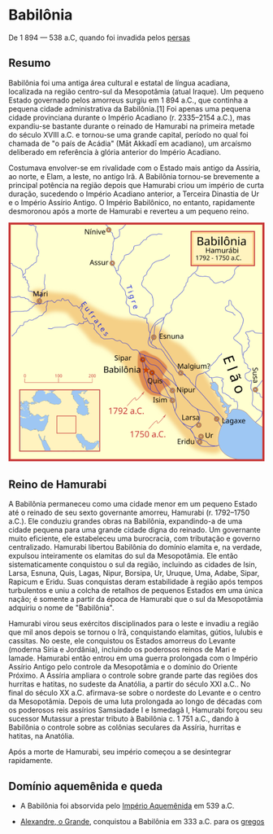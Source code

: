 # Babilônia

De 1 894 — 538 a.C, quando foi invadida pelos [persas](persia)

## Resumo

Babilônia foi uma antiga área cultural e estatal de língua acadiana, localizada na região centro-sul da Mesopotâmia (atual Iraque). Um pequeno Estado governado pelos amorreus surgiu em 1 894 a.C., que continha a pequena cidade administrativa da Babilônia.[1] Foi apenas uma pequena cidade provinciana durante o Império Acadiano (r. 2335–2154 a.C.), mas expandiu-se bastante durante o reinado de Hamurabi na primeira metade do século XVIII a.C. e tornou-se uma grande capital, período no qual foi chamada de "o país de Acádia" (Māt Akkadī em acadiano), um arcaísmo deliberado em referência à glória anterior do Império Acadiano.

Costumava envolver-se em rivalidade com o Estado mais antigo da Assíria, ao norte, e Elam, a leste, no antigo Irã. A Babilônia tornou-se brevemente a principal potência na região depois que Hamurabi criou um império de curta duração, sucedendo o Império Acadiano anterior, a Terceira Dinastia de Ur e o Império Assírio Antigo. O Império Babilônico, no entanto, rapidamente desmoronou após a morte de Hamurabi e reverteu a um pequeno reino.

![mapa](babiloniamapa.png)

## Reino de Hamurabi

A Babilônia permaneceu como uma cidade menor em um pequeno Estado até o reinado de seu sexto governante amorreu, Hamurabi (r. 1792–1750 a.C.). Ele conduziu grandes obras na Babilônia, expandindo-a de uma cidade pequena para uma grande cidade digna do reinado. Um governante muito eficiente, ele estabeleceu uma burocracia, com tributação e governo centralizado. Hamurabi libertou Babilônia do domínio elamita e, na verdade, expulsou inteiramente os elamitas do sul da Mesopotâmia. Ele então sistematicamente conquistou o sul da região, incluindo as cidades de Isin, Larsa, Esnuna, Quis, Lagas, Nipur, Borsipa, Ur, Uruque, Uma, Adabe, Sipar, Rapicum e Eridu. Suas conquistas deram estabilidade à região após tempos turbulentos e uniu a colcha de retalhos de pequenos Estados em uma única nação; é somente a partir da época de Hamurabi que o sul da Mesopotâmia adquiriu o nome de "Babilônia".

Hamurabi virou seus exércitos disciplinados para o leste e invadiu a região que mil anos depois se tornou o Irã, conquistando elamitas, gútios, lulubis e cassitas. No oeste, ele conquistou os Estados amorreus do Levante (moderna Síria e Jordânia), incluindo os poderosos reinos de Mari e Iamade. Hamurabi então entrou em uma guerra prolongada com o Império Assírio Antigo pelo controle da Mesopotâmia e o domínio do Oriente Próximo. A Assíria ampliara o controle sobre grande parte das regiões dos hurritas e hatitas, no sudeste da Anatólia, a partir do século XXI a.C.. No final do século XX a.C. afirmava-se sobre o nordeste do Levante e o centro da Mesopotâmia. Depois de uma luta prolongada ao longo de décadas com os poderosos reis assírios Samsiadade I e Ismedagã I, Hamurabi forçou seu sucessor Mutassur a prestar tributo à Babilônia c. 1 751 a.C., dando à Babilônia o controle sobre as colônias seculares da Assíria, hurritas e hatitas, na Anatólia.

 Após a morte de Hamurabi, seu império começou a se desintegrar rapidamente.

## Domínio aquemênida e queda

 - A Babilônia foi absorvida pelo [Império Aquemênida](persia) em 539 a.C. 

 - [Alexandre, o Grande](alexandre_o_grande), conquistou a Babilônia em 333 a.C. para os [gregos](grecia)
